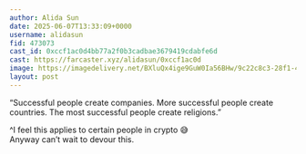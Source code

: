 ```yaml
---
author: Alida Sun
date: 2025-06-07T13:33:09+0000
username: alidasun
fid: 473073
cast_id: 0xccf1ac0d4bb77a2f0b3cadbae3679419cdabfe6d
cast: https://farcaster.xyz/alidasun/0xccf1ac0d
image: https://imagedelivery.net/BXluQx4ige9GuW0Ia56BHw/9c22c8c3-28f1-42c7-4c60-e45899dc9700/original
layout: post
---
```

“Successful people create companies. More successful people create countries. The most successful people create religions.”  
  
^I feel this applies to certain people in crypto 😅  
Anyway can’t wait to devour this.  

<img src='https://imagedelivery.net/BXluQx4ige9GuW0Ia56BHw/9c22c8c3-28f1-42c7-4c60-e45899dc9700/original' alt='' referrerpolicy='no-referrer'/>